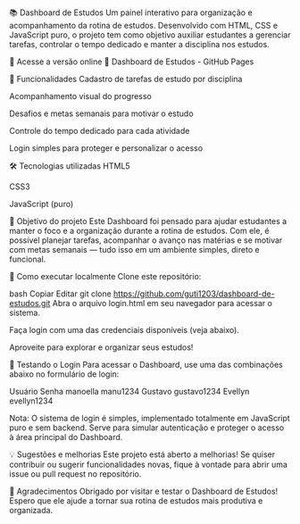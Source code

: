 📚 Dashboard de Estudos
Um painel interativo para organização e acompanhamento da rotina de estudos. Desenvolvido com HTML, CSS e JavaScript puro, o projeto tem como objetivo auxiliar estudantes a gerenciar tarefas, controlar o tempo dedicado e manter a disciplina nos estudos.

🚀 Acesse a versão online
🔗 Dashboard de Estudos - GitHub Pages

🎯 Funcionalidades
Cadastro de tarefas de estudo por disciplina

Acompanhamento visual do progresso

Desafios e metas semanais para motivar o estudo

Controle do tempo dedicado para cada atividade

Login simples para proteger e personalizar o acesso

🛠 Tecnologias utilizadas
HTML5

CSS3

JavaScript (puro)

🧭 Objetivo do projeto
Este Dashboard foi pensado para ajudar estudantes a manter o foco e a organização durante a rotina de estudos. Com ele, é possível planejar tarefas, acompanhar o avanço nas matérias e se motivar com metas semanais — tudo isso em um ambiente simples, direto e funcional.

🔧 Como executar localmente
Clone este repositório:

bash
Copiar
Editar
git clone https://github.com/guti1203/dashboard-de-estudos.git
Abra o arquivo login.html em seu navegador para acessar o sistema.

Faça login com uma das credenciais disponíveis (veja abaixo).

Aproveite para explorar e organizar seus estudos!

🔐 Testando o Login
Para acessar o Dashboard, use uma das combinações abaixo no formulário de login:

Usuário	Senha
manoella	manu1234
Gustavo	gustavo1234
Evellyn	evellyn1234

Nota: O sistema de login é simples, implementado totalmente em JavaScript puro e sem backend. Serve para simular autenticação e proteger o acesso à área principal do Dashboard.

💡 Sugestões e melhorias
Este projeto está aberto a melhorias! Se quiser contribuir ou sugerir funcionalidades novas, fique à vontade para abrir uma issue ou pull request no repositório.

🤝 Agradecimentos
Obrigado por visitar e testar o Dashboard de Estudos! Espero que ele ajude a tornar sua rotina de estudos mais produtiva e organizada.

